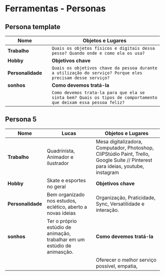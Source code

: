# Ferramentas - Personas

## Persona template

| Nome              |     | Objetos e Lugares                                                                                                |
| ----------------- | --- | ---------------------------------------------------------------------------------------------------------------- |
| **Trabalho**      |     | `Quais os objetos físicos e digitais dessa pesso? Quando onde e como ela os usa?`                                |
| **Hobby**         |     | **Objetivos chave**                                                                                              |
| **Personalidade** |     | `Quais os objetivos chave da pessoa durante a utilização do serviço? Porque eles precisam desse serviço?`        |
| **sonhos**        |     | **Como devemos tratá-la**                                                                                        |
|                   |     | `Como devemos trata-la para que ela se sinta bem? Quais os tipos de comportamento que deixam essa pessoa feliz?` |

## Persona 5

| Nome              | Lucas                                                                    | Objetos e Lugares                                                                                                               |
| ----------------- | ------------------------------------------------------------------------ | ------------------------------------------------------------------------------------------------------------------------------- |
| **Trabalho**      | Quadrinista, Animador e ilustrador                                       | Mesa digitalizadora, Computador, Photoshop, CliPStúdio Paint, Trello, Google Suite // Pinterest para ideias, youtube, instagram |
| **Hobby**         | Skate e esportes no geral                                                | **Objetivos chave**                                                                                                             |
| **Personalidade** | Bem organizado nos estudos, eclético, aberto a novas ideias              | Organização, Praticidade, Sync, Versatilidade e interação.                                                                      |
| **sonhos**        | Ter o próprio estúdio de animação, trabalhar em um estúdio de animasção. | **Como devemos tratá-la**                                                                                                       |
|                   |                                                                          | Oferecer o melhor serviço possível, empatia,                                                                                    |




